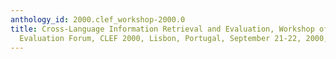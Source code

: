 ```yaml
---
anthology_id: 2000.clef_workshop-2000.0
title: Cross-Language Information Retrieval and Evaluation, Workshop of Cross-Language
  Evaluation Forum, CLEF 2000, Lisbon, Portugal, September 21-22, 2000, Revised Papers
---
```

